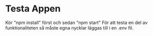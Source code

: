 # Testa Appen
Kör "npm install" först och sedan "npm start"
För att testa en del av funktionaliteten så måste egna nycklar läggas till i en .env fil.